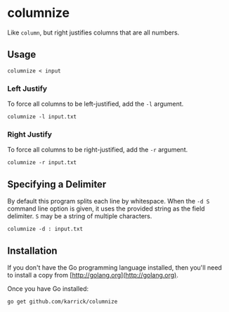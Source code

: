# columnize

Like `column`, but right justifies columns that are all numbers.

## Usage

```
columnize < input
```

### Left Justify

To force all columns to be left-justified, add the `-l` argument.

```
columnize -l input.txt
```

### Right Justify

To force all columns to be right-justified, add the `-r` argument.

```
columnize -r input.txt
```

## Specifying a Delimiter

By default this program splits each line by whitespace. When the `-d
S` command line option is given, it uses the provided string as the
field delimiter. `S` may be a string of multiple characters.

```
columnize -d : input.txt
```

## Installation

If you don't have the Go programming language installed, then you'll
need to install a copy from [http://golang.org](http://golang.org).

Once you have Go installed:

```
go get github.com/karrick/columnize
```

